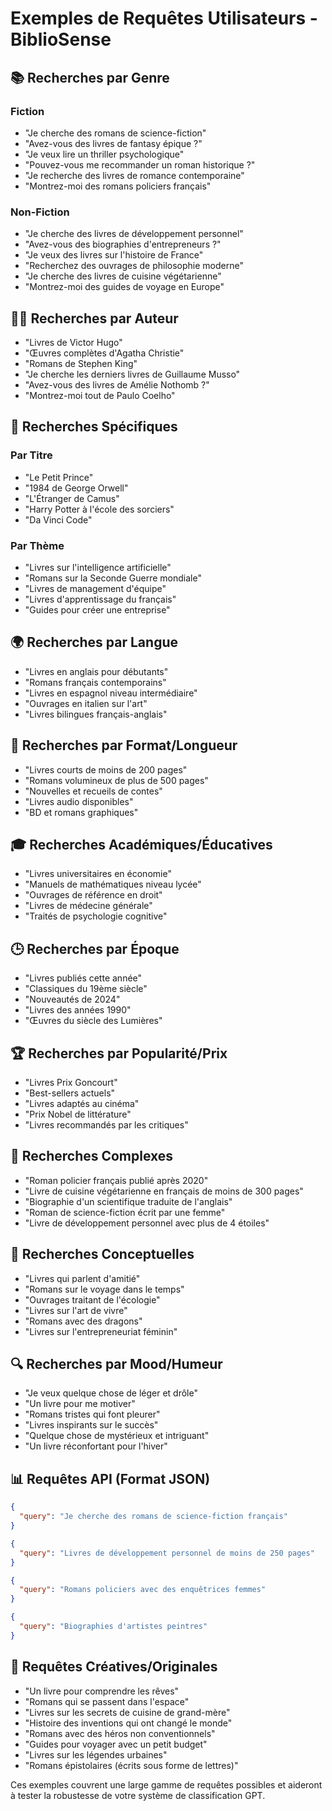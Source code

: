 # Exemples de Requêtes Utilisateurs - BiblioSense

## 📚 Recherches par Genre

### Fiction
- "Je cherche des romans de science-fiction"
- "Avez-vous des livres de fantasy épique ?"
- "Je veux lire un thriller psychologique"
- "Pouvez-vous me recommander un roman historique ?"
- "Je recherche des livres de romance contemporaine"
- "Montrez-moi des romans policiers français"

### Non-Fiction
- "Je cherche des livres de développement personnel"
- "Avez-vous des biographies d'entrepreneurs ?"
- "Je veux des livres sur l'histoire de France"
- "Recherchez des ouvrages de philosophie moderne"
- "Je cherche des livres de cuisine végétarienne"
- "Montrez-moi des guides de voyage en Europe"

## 👨‍💼 Recherches par Auteur

- "Livres de Victor Hugo"
- "Œuvres complètes d'Agatha Christie"
- "Romans de Stephen King"
- "Je cherche les derniers livres de Guillaume Musso"
- "Avez-vous des livres de Amélie Nothomb ?"
- "Montrez-moi tout de Paulo Coelho"

## 🎯 Recherches Spécifiques

### Par Titre
- "Le Petit Prince"
- "1984 de George Orwell"
- "L'Étranger de Camus"
- "Harry Potter à l'école des sorciers"
- "Da Vinci Code"

### Par Thème
- "Livres sur l'intelligence artificielle"
- "Romans sur la Seconde Guerre mondiale"
- "Livres de management d'équipe"
- "Livres d'apprentissage du français"
- "Guides pour créer une entreprise"

## 🌍 Recherches par Langue

- "Livres en anglais pour débutants"
- "Romans français contemporains"
- "Livres en espagnol niveau intermédiaire"
- "Ouvrages en italien sur l'art"
- "Livres bilingues français-anglais"

## 📖 Recherches par Format/Longueur

- "Livres courts de moins de 200 pages"
- "Romans volumineux de plus de 500 pages"
- "Nouvelles et recueils de contes"
- "Livres audio disponibles"
- "BD et romans graphiques"

## 🎓 Recherches Académiques/Éducatives

- "Livres universitaires en économie"
- "Manuels de mathématiques niveau lycée"
- "Ouvrages de référence en droit"
- "Livres de médecine générale"
- "Traités de psychologie cognitive"

## 🕒 Recherches par Époque

- "Livres publiés cette année"
- "Classiques du 19ème siècle"
- "Nouveautés de 2024"
- "Livres des années 1990"
- "Œuvres du siècle des Lumières"

## 🏆 Recherches par Popularité/Prix

- "Livres Prix Goncourt"
- "Best-sellers actuels"
- "Livres adaptés au cinéma"
- "Prix Nobel de littérature"
- "Livres recommandés par les critiques"

## 🎯 Recherches Complexes

- "Roman policier français publié après 2020"
- "Livre de cuisine végétarienne en français de moins de 300 pages"
- "Biographie d'un scientifique traduite de l'anglais"
- "Roman de science-fiction écrit par une femme"
- "Livre de développement personnel avec plus de 4 étoiles"

## 💭 Recherches Conceptuelles

- "Livres qui parlent d'amitié"
- "Romans sur le voyage dans le temps"
- "Ouvrages traitant de l'écologie"
- "Livres sur l'art de vivre"
- "Romans avec des dragons"
- "Livres sur l'entrepreneuriat féminin"

## 🔍 Recherches par Mood/Humeur

- "Je veux quelque chose de léger et drôle"
- "Un livre pour me motiver"
- "Romans tristes qui font pleurer"
- "Livres inspirants sur le succès"
- "Quelque chose de mystérieux et intriguant"
- "Un livre réconfortant pour l'hiver"

## 📊 Requêtes API (Format JSON)

```json
{
  "query": "Je cherche des romans de science-fiction français"
}
```

```json
{
  "query": "Livres de développement personnel de moins de 250 pages"
}
```

```json
{
  "query": "Romans policiers avec des enquêtrices femmes"
}
```

```json
{
  "query": "Biographies d'artistes peintres"
}
```

## 🎪 Requêtes Créatives/Originales

- "Un livre pour comprendre les rêves"
- "Romans qui se passent dans l'espace"
- "Livres sur les secrets de cuisine de grand-mère"
- "Histoire des inventions qui ont changé le monde"
- "Romans avec des héros non conventionnels"
- "Guides pour voyager avec un petit budget"
- "Livres sur les légendes urbaines"
- "Romans épistolaires (écrits sous forme de lettres)"

Ces exemples couvrent une large gamme de requêtes possibles et aideront à tester la robustesse de votre système de classification GPT.
